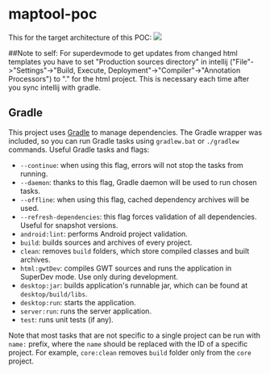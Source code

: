 # maptool-poc

This for the target architecture of this POC:
![](https://www.plantuml.com/plantuml/png/dLLVQniv47_NfnZ8ItBKMteVe6rmsxiMJ0yQxWeb3rfflAj4grcaMU_vszz8bitwQcBeGt0q6ity_eoqxnFhoDFWLKJ3EdGUuOlUwMyVuQQBY64HlmysahDmq_e95_5_i8MRqONdHMmTAIMusQFtDAj0ZD0ICmqgLmSlMPFk47OOawC0RzuqeBu6lmVZTKgOW7lDe2E2v3klMuz0GUcAGNwXcrdT9XhmTCRe02s2jXOjCEMCkqQXv6O4gX9R_UYTP8J7jqTAglukTeIKahz5f53wgSQqUWi_1ZqoaL_rFFX7TLecZCAlUTBnyQXcKIAwhcUrfi3QXNH2lwKeh14s3yUJe3upK5Q5HeoQCSaAFZnyNQqFPnRaBdPjfh5Pu4kzZcZprWAbeOWbTBJh8aYKcdlkNUWWK5WPxp0mg3IYSLjdmBjdXByTpXkow8_uNgcDDf5MRXWz3YYrs55uLUpxk9DrEoMu_MCIKT_TgUBbXyzmQtNNOVpztHqWcmRkVI8mHoGgQxGk_JUOakxmJoddCQgvTwQ7QRH5gPmsP32bsnXfvwo4LG6uxdNeqAuAY0JwlCD1GZ3QUu6tSrfAdF3AHFtbDOjR0rYttMB4O30TPhLD7BLXjA1cnpsum1YtMlORUEXniIxvoeKdBEdRI0DKIwgwgz-oBGkBBrZMNBMt1gyPNEGIaPZQQGjRvyKyK8jHAoeUHrKTgaABF2C6g8Bb55L7u_Q-QY4T0fhiUt7pxW8VY-cPQVpvfaXGPTdC56CkMWz0xI4UICYGpDdiWgNvWDAxCFrR_ZkVkmHAJYmzS07-hsa3MHDXmuStP4g75_7Jzr9nsEs6Jz-RQoGMlYpikfvyTdtL-SDI7zapOMPignYN-Bv0jzoCt4NbS-U3PsWOA5GnDfJOxy5IGCWtOJTXDpEKwTRMkjn8U_Nb6-W40T6YpQFk4bWSFUs7WYso4mYi91m8f78PCMWdXipjzLDwRTB5vonlNzUpVXTAj7wWpdIg-x-crR7V9NYry8kklvTZq-3_0m00) 

##Note to self:
For superdevmode to get updates from changed html templates you have to set "Production sources directory" in
intellij ("File"->"Settings"->"Build, Execute, Deployment"->"Compiler"->"Annotation Processors") to "." for the html
project. This is necessary each time after you sync intellij with gradle.

## Gradle

This project uses [Gradle](http://gradle.org/) to manage dependencies.
The Gradle wrapper was included, so you can run Gradle tasks using `gradlew.bat` or `./gradlew` commands.
Useful Gradle tasks and flags:

- `--continue`: when using this flag, errors will not stop the tasks from running.
- `--daemon`: thanks to this flag, Gradle daemon will be used to run chosen tasks.
- `--offline`: when using this flag, cached dependency archives will be used.
- `--refresh-dependencies`: this flag forces validation of all dependencies. Useful for snapshot versions.
- `android:lint`: performs Android project validation.
- `build`: builds sources and archives of every project.
- `clean`: removes `build` folders, which store compiled classes and built archives.
- `html:gwtDev`: compiles GWT sources and runs the application in SuperDev mode. Use only during development.
- `desktop:jar`: builds application's runnable jar, which can be found at `desktop/build/libs`.
- `desktop:run`: starts the application.
- `server:run`: runs the server application.
- `test`: runs unit tests (if any).

Note that most tasks that are not specific to a single project can be run with `name:` prefix, where the `name` should be replaced with the ID of a specific project.
For example, `core:clean` removes `build` folder only from the `core` project.